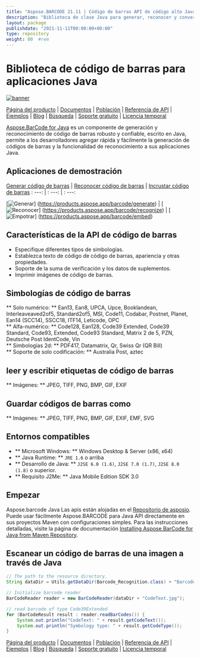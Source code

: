 ```yaml
---
title: "Aspose.BARCODE 21.11 | Código de barras API de código alto Java" 
description: "Biblioteca de clase Java para generar, reconocer y convertir códigos de barras. Admite simbologías numéricas, alfa-numéricas y de código de barras 2D. Personalice los códigos de barras en su aplicación Java." 
layout: package
publishdate: "2021-11-11T00:00:00+00:00"
type: repository
weight: 00	#rem
---
```


# Biblioteca de código de barras para aplicaciones Java
[![banner](../aspose_barcode-for-java-banner.png)](./)

[Página del producto](https://products.aspose.com/barcode/java) | [Documentos](https://docs.aspose.com/barcode/java/) | [Población](https://products.aspose.app/barcode/family) | [Referencia de API](https://apireference.aspose.com/barcode/java) | [Ejemplos](https://github.com/aspose-barcode/Aspose.BarCode-for-Java) | [Blog](https://blog.aspose.com/category/barcode/) | [Búsqueda](https://search.aspose.com/) | [Soporte gratuito](https://forum.aspose.com/c/barcode) | [Licencia temporal](https://purchase.aspose.com/temporary-license)

[Aspose.BarCode for Java](https://products.aspose.com/barcode/java) es un componente de generación y reconocimiento de código de barras robusto y confiable, escrito en Java, permite a los desarrolladores agregar rápida y fácilmente la generación de códigos de barras y la funcionalidad de reconocimiento a sus aplicaciones Java.

## Aplicaciones de demostración

[Generar código de barras](https://products.aspose.app/barcode/generate) | [Reconocer código de barras](https://products.aspose.app/barcode/recognize) | [Incrustar código de barras](https://products.aspose.app/barcode/embed)
: ---: | : ---: | : ---:

[![Generar](https://products.aspose.app/barcode/generate/img/aspose_generate-app-48.png)] (https://products.aspose.app/barcode/generate) | [![Reconocer](https://products.aspose.app/barcode/recognize/img/aspose_recognize-app-48.png)] (https://products.aspose.app/barcode/recognize) | [![Empotrar](https://products.aspose.app/barcode/embed/img/aspose_embed-app-48.png)] (https://products.aspose.app/barcode/embed)

## Características de la API de código de barras
- Especifique diferentes tipos de simbologías.
- Establezca texto de código de código de barras, apariencia y otras propiedades.
- Soporte de la suma de verificación y los datos de suplementos.
- Imprimir imágenes de código de barras.

## Simbologías de código de barras
** Solo numérico: ** Ean13, Ean8, UPCA, Upce, Booklandean, Interleaveaved2of5, Standard2of5, MSI, Code11, Codabar, Postnet, Planet, Ean14 (SCC14), SSCC18, ITF14, Leticode, OPC \
** Alfa-numérico: ** Code128, Ean128, Code39 Extended, Code39 Standard, Code93, Extended, Code93 Standard, Matrix 2 de 5, PZN, Deutsche Post IdentCode, Vin \
** Simbologías 2d: ** PDF417, Datamatrix, Qr, Swiss Qr (QR Bill) \
** Soporte de solo codificación: ** Australia Post, aztec

## leer y escribir etiquetas de código de barras
** Imágenes: ** JPEG, TIFF, PNG, BMP, GIF, EXIF

## Guardar códigos de barras como
** Imágenes: ** JPEG, TIFF, PNG, BMP, GIF, EXIF, EMF, SVG

## Entornos compatibles
- ** Microsoft Windows: ** Windows Desktop & Server (x86, x64)
- ** Java Runtime: ** `JRE 1.6` o arriba
- ** Desarrollo de Java: ** `J2SE 6.0 (1.6)`, `J2SE 7.0 (1.7)`, `J2SE 8.0 (1.8)` o superior.
- ** Requisito J2Me: ** Java Mobile Edition SDK 3.0

## Empezar

Aspose.barcode Java Las apis están alojadas en el [Repositorio de asposio](https://repository.aspose.com/barcode/). Puede usar fácilmente Aspose.BARCODE para Java API directamente en sus proyectos Maven con configuraciones simples. Para las instrucciones detalladas, visite la página de documentación [Installing Aspose.BarCode for Java from Maven Repository](https://docs.aspose.com/barcode/java/installation/).

## Escanear un código de barras de una imagen a través de Java

```java
// The path to the resource directory.
String dataDir = Utils.getDataDir(Barcode_Recognition.class) + "BarcodeReader/basic_features/";

// Initialize barcode reader
BarCodeReader reader = new BarCodeReader(dataDir + "CodeText.jpg");

// read barcode of type Code39Extended
for (BarCodeResult result : reader.readBarCodes()) {
    System.out.println("CodeText: " + result.getCodeText());
    System.out.println("Symbology type: " + result.getCodeType());
}
```

[Página del producto](https://products.aspose.com/barcode/java) | [Documentos](https://docs.aspose.com/barcode/java/) | [Población](https://products.aspose.app/barcode/family) | [Referencia de API](https://apireference.aspose.com/barcode/java) | [Ejemplos](https://github.com/aspose-barcode/Aspose.BarCode-for-Java) | [Blog](https://blog.aspose.com/category/barcode/) | [Búsqueda](https://search.aspose.com/) | [Soporte gratuito](https://forum.aspose.com/c/barcode) | [Licencia temporal](https://purchase.aspose.com/temporary-license)
